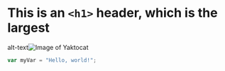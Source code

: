# This is an `<h1>` header, which is the largest

alt-text![Image of Yaktocat](https://octodex.github.com/images/yaktocat.png)

``` javascript
var myVar = "Hello, world!";
```
































